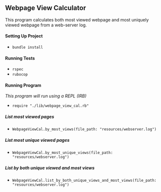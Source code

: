 ## Webpage View Calculator

This program calculates both most viewed webpage and most uniquely viewed webpage from a web-server log.

#### Setting Up Project
 - `bundle install`

#### Running Tests

 - `rspec`
 - `rubocop`

 #### Running Program

 _This program will run using a REPL (IRB)_

  - `require "./lib/webpage_view_cal.rb"`


  ##### List most viewed pages
  - `WebpageViewCal.by_most_views(file_path: "resources/webserver.log")`

  ##### List most unique viewed pages
  - `WebpageViewCal.by_most_unique_views(file_path: "resources/webserver.log")`

  ##### List by both unique viewed and most views
  - `WebpageViewCal.list_by_both_unique_views_and_most_views(file_path: "resources/webserver.log")`


